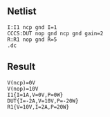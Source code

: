 ## Netlist

```text
I:I1 ncp gnd I=1
CCCS:DUT nop gnd ncp gnd gain=2
R:R1 nop gnd R=5
.dc
```

## Result

```text
V(ncp)=0V
V(nop)=10V
I1{I=1A,V=0V,P=0W}
DUT{I=-2A,V=10V,P=-20W}
R1{V=10V,I=2A,P=20W}
```
